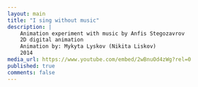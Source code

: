 ```yaml
---
layout: main
title: "I sing without music"
description: |
    Animation experiment with music by Anfis Stegozavrov 
    2D digital animation
    Animation by: Mykyta Lyskov (Nikita Liskov)
    2014
media_url: https://www.youtube.com/embed/2wBnuOd4zWg?rel=0
published: true
comments: false
---
```

